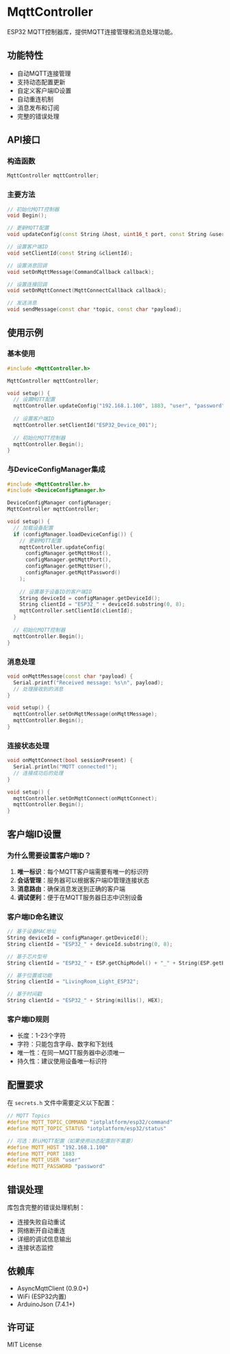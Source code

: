 # MqttController

ESP32 MQTT控制器库，提供MQTT连接管理和消息处理功能。

## 功能特性

- 自动MQTT连接管理
- 支持动态配置更新
- 自定义客户端ID设置
- 自动重连机制
- 消息发布和订阅
- 完整的错误处理

## API接口

### 构造函数

```cpp
MqttController mqttController;
```

### 主要方法

```cpp
// 初始化MQTT控制器
void Begin();

// 更新MQTT配置
void updateConfig(const String &host, uint16_t port, const String &user = "", const String &password = "");

// 设置客户端ID
void setClientId(const String &clientId);

// 设置消息回调
void setOnMqttMessage(CommandCallback callback);

// 设置连接回调
void setOnMqttConnect(MqttConnectCallback callback);

// 发送消息
void sendMessage(const char *topic, const char *payload);
```

## 使用示例

### 基本使用

```cpp
#include <MqttController.h>

MqttController mqttController;

void setup() {
  // 设置MQTT配置
  mqttController.updateConfig("192.168.1.100", 1883, "user", "password");
  
  // 设置客户端ID
  mqttController.setClientId("ESP32_Device_001");
  
  // 初始化MQTT控制器
  mqttController.Begin();
}
```

### 与DeviceConfigManager集成

```cpp
#include <MqttController.h>
#include <DeviceConfigManager.h>

DeviceConfigManager configManager;
MqttController mqttController;

void setup() {
  // 加载设备配置
  if (configManager.loadDeviceConfig()) {
    // 更新MQTT配置
    mqttController.updateConfig(
      configManager.getMqttHost(),
      configManager.getMqttPort(),
      configManager.getMqttUser(),
      configManager.getMqttPassword()
    );
    
    // 设置基于设备ID的客户端ID
    String deviceId = configManager.getDeviceId();
    String clientId = "ESP32_" + deviceId.substring(0, 8);
    mqttController.setClientId(clientId);
  }
  
  // 初始化MQTT控制器
  mqttController.Begin();
}
```

### 消息处理

```cpp
void onMqttMessage(const char *payload) {
  Serial.printf("Received message: %s\n", payload);
  // 处理接收到的消息
}

void setup() {
  mqttController.setOnMqttMessage(onMqttMessage);
  mqttController.Begin();
}
```

### 连接状态处理

```cpp
void onMqttConnect(bool sessionPresent) {
  Serial.println("MQTT connected!");
  // 连接成功后的处理
}

void setup() {
  mqttController.setOnMqttConnect(onMqttConnect);
  mqttController.Begin();
}
```

## 客户端ID设置

### 为什么需要设置客户端ID？

1. **唯一标识**：每个MQTT客户端需要有唯一的标识符
2. **会话管理**：服务器可以根据客户端ID管理连接状态
3. **消息路由**：确保消息发送到正确的客户端
4. **调试便利**：便于在MQTT服务器日志中识别设备

### 客户端ID命名建议

```cpp
// 基于设备MAC地址
String deviceId = configManager.getDeviceId();
String clientId = "ESP32_" + deviceId.substring(0, 8);

// 基于芯片型号
String clientId = "ESP32_" + ESP.getChipModel() + "_" + String(ESP.getEfuseMac(), HEX);

// 基于位置或功能
String clientId = "LivingRoom_Light_ESP32";

// 基于时间戳
String clientId = "ESP32_" + String(millis(), HEX);
```

### 客户端ID规则

- 长度：1-23个字符
- 字符：只能包含字母、数字和下划线
- 唯一性：在同一MQTT服务器中必须唯一
- 持久性：建议使用设备唯一标识符

## 配置要求

在 `secrets.h` 文件中需要定义以下配置：

```cpp
// MQTT Topics
#define MQTT_TOPIC_COMMAND "iotplatform/esp32/command"
#define MQTT_TOPIC_STATUS "iotplatform/esp32/status"

// 可选：默认MQTT配置（如果使用动态配置则不需要）
#define MQTT_HOST "192.168.1.100"
#define MQTT_PORT 1883
#define MQTT_USER "user"
#define MQTT_PASSWORD "password"
```

## 错误处理

库包含完整的错误处理机制：

- 连接失败自动重试
- 网络断开自动重连
- 详细的调试信息输出
- 连接状态监控

## 依赖库

- AsyncMqttClient (0.9.0+)
- WiFi (ESP32内置)
- ArduinoJson (7.4.1+)

## 许可证

MIT License 